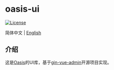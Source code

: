 # oasis-ui

[![License](https://img.shields.io/badge/License-Apache%202.0-blue.svg)](https://github.com/carina-io/carina/blob/main/LICENSE)

简体中文 | [English](README_en.md)

## 介绍
  这是[Oasis](https://github.com/oasis-io/oasis.git)的UI库，基于[gin-vue-admin](https://github.com/flipped-aurora/gin-vue-admin.git)开源项目实现。
